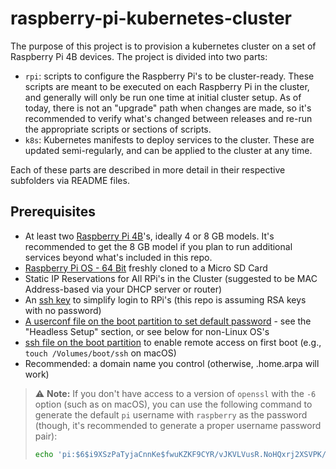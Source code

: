 # raspberry-pi-kubernetes-cluster

The purpose of this project is to provision a kubernetes cluster on a set of
Raspberry Pi 4B devices. The project is divided into two parts:

- `rpi`: scripts to configure the Raspberry Pi's to be cluster-ready. These
  scripts are meant to be executed on each Raspberry Pi in the cluster, and
  generally will only be run one time at initial cluster setup. As of today,
  there is not an "upgrade" path when changes are made, so it's recommended to
  verify what's changed between releases and re-run the appropriate scripts or
  sections of scripts.
- `k8s`: Kubernetes manifests to deploy services to the cluster. These are
  updated semi-regularly, and can be applied to the cluster at any time.

Each of these parts are described in more detail in their respective subfolders
via README files.

## Prerequisites

- At least two
  [Raspberry Pi 4B](https://www.raspberrypi.com/products/raspberry-pi-4-model-b/)'s,
  ideally 4 or 8 GB models. It's recommended to get the 8 GB model if you plan
  to run additional services beyond what's included in this repo.
- [Raspberry Pi OS - 64 Bit](https://downloads.raspberrypi.org/raspios_lite_arm64/images/)
  freshly cloned to a Micro SD Card
- Static IP Reservations for All RPi's in the Cluster (suggested to be MAC
  Address-based via your DHCP server or router)
- An [ssh key](https://www.ssh.com/academy/ssh/keygen) to simplify login to
  RPi's (this repo is assuming RSA keys with no password)
- [A userconf file on the boot partition to set default password](https://www.raspberrypi.com/news/raspberry-pi-bullseye-update-april-2022/) -
  see the "Headless Setup" section, or see below for non-Linux OS's
- [ssh file on the boot partition](https://www.raspberrypi.com/documentation/computers/configuration.html#ssh-or-ssh-txt)
  to enable remote access on first boot (e.g., `touch /Volumes/boot/ssh` on
  macOS)
- Recommended: a domain name you control (otherwise, .home.arpa will work)

> :warning: **Note:** If you don't have access to a version of `openssl` with
> the `-6` option (such as on macOS), you can use the following command to
> generate the default `pi` username with `raspberry` as the password (though,
> it's recommended to generate a proper username password pair):
>
> ```sh
> echo 'pi:$6$i9XSzPaTyjaCnnKe$fwuKZKF9CYR/vJKVLVusR.NoHQxrj2XSVPK/g7N46RzSaB/9oNmxMXIC3uLIEGV.qg8MYmuJIFAL4ymF4YLeP.' > /Volumes/boot/userconf
> ```
